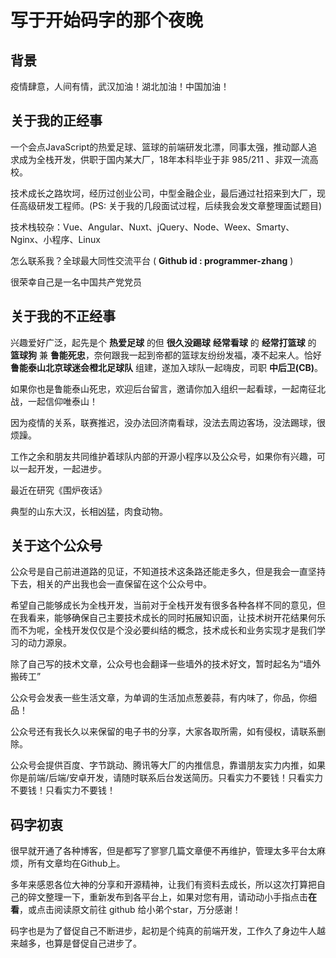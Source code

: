 # 写于开始码字的那个夜晚

## 背景
疫情肆意，人间有情，武汉加油！湖北加油！中国加油！

## 关于我的正经事
一个会点JavaScript的热爱足球、篮球的前端研发北漂，同事太强，推动鄙人追求成为全栈开发，供职于国内某大厂，18年本科毕业于非 985/211 、非双一流高校。

技术成长之路坎坷，经历过创业公司，中型金融企业，最后通过社招来到大厂，现任高级研发工程师。(PS: 关于我的几段面试过程，后续我会发文章整理面试题目)

技术栈较杂：Vue、Angular、Nuxt、jQuery、Node、Weex、Smarty、Nginx、小程序、Linux

怎么联系我？全球最大同性交流平台 ( **Github id : programmer-zhang** )

很荣幸自己是一名中国共产党党员

## 关于我的不正经事

兴趣爱好广泛，起先是个 **热爱足球** 的但 **很久没踢球** **经常看球** 的 **经常打篮球** 的 **篮球狗** 兼 **鲁能死忠**，奈何跟我一起到帝都的篮球友纷纷发福，凑不起来人。恰好 **鲁能泰山北京球迷会橙北足球队** 组建，遂加入球队一起嗨皮，司职 **中后卫(CB)**。 

如果你也是鲁能泰山死忠，欢迎后台留言，邀请你加入组织一起看球，一起南征北战，一起信仰唯泰山！

因为疫情的关系，联赛推迟，没办法回济南看球，没法去周边客场，没法踢球，很烦躁。

工作之余和朋友共同维护着球队内部的开源小程序以及公众号，如果你有兴趣，可以一起开发，一起进步。

最近在研究《围炉夜话》

典型的山东大汉，长相凶猛，肉食动物。

## 关于这个公众号
公众号是自己前进道路的见证，不知道技术这条路还能走多久，但是我会一直坚持下去，相关的产出我也会一直保留在这个公众号中。

希望自己能够成长为全栈开发，当前对于全栈开发有很多各种各样不同的意见，但在我看来，能够确保自己主要技术成长的同时拓展知识面，让技术树开花结果何乐而不为呢，全栈开发仅仅是个没必要纠结的概念，技术成长和业务实现才是我们学习的动力源泉。

除了自己写的技术文章，公众号也会翻译一些墙外的技术好文，暂时起名为“墙外搬砖工”

公众号会发表一些生活文章，为单调的生活加点葱姜蒜，有内味了，你品，你细品！

公众号还有我长久以来保留的电子书的分享，大家各取所需，如有侵权，请联系删除。

公众号会提供百度、字节跳动、腾讯等大厂的内推信息，靠谱朋友实力内推，如果你是前端/后端/安卓开发，请随时联系后台发送简历。只看实力不要钱！只看实力不要钱！只看实力不要钱！

## 码字初衷
很早就开通了各种博客，但是都写了寥寥几篇文章便不再维护，管理太多平台太麻烦，所有文章均在Github上。

多年来感恩各位大神的分享和开源精神，让我们有资料去成长，所以这次打算把自己的碎文整理一下，重新发布到各平台上，如果对您有用，请动动小手指点击**在看**，或点击阅读原文前往 github 给小弟个star，万分感谢！

码字也是为了督促自己不断进步，起初是个纯真的前端开发，工作久了身边牛人越来越多，也算是督促自己进步了。